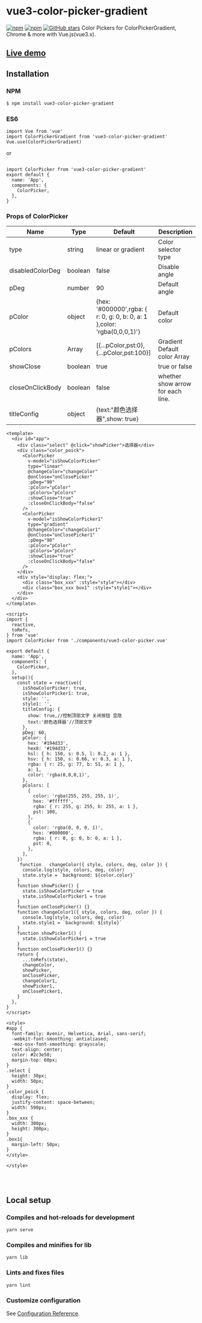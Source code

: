 # vue3-color-picker-gradient

[![npm](https://img.shields.io/npm/v/vue3-color-picker-gradient.svg)](https://www.npmjs.com/package/vue2-color-picker-gradient)
[![npm](https://img.shields.io/npm/dt/vue3-color-picker-gradient.svg)](https://www.npmjs.com/package/vue3-color-picker-gradient)
[![GitHub stars](https://img.shields.io/github/stars/CNLHB/vue3-color-picker-gradient.svg?style=social&label=Stars&style=for-the-badge)](https://github.com/CNLHB/vue2-color-picker-gradient/stargazers)
Color Pickers for  ColorPickerGradient, Chrome & more with Vue.js(vue3.x).

## [Live demo]()

## Installation

### NPM

```bash
$ npm install vue3-color-picker-gradient
```

### ES6

```
import Vue from 'vue'
import ColorPickerGradient from 'vue3-color-picker-gradient'
Vue.use(ColorPickerGradient)

```

or

```

import ColorPicker from 'vue3-color-picker-gradient'
export default {
  name: 'App',
  components: {
    ColorPicker,
  },
}

```

### Props of ColorPicker

| Name             | Type    | Default                                                                  | Description                       |
| ---------------- | ------- | ------------------------------------------------------------------------ | --------------------------------- |
| type             | string  | linear or gradient                                                       | Color selector type               |
| disabledColorDeg | boolean | false                                                                    | Disable angle                     |
| pDeg             | number  | 90                                                                       | Default angle                     |
| pColor           | object  | {hex: '#000000',rgba: { r: 0, g: 0, b: 0, a: 1 },color: 'rgba(0,0,0,1)'} | Default color                     |
| pColors          | Array   | [{...pColor,pst:0},{...pColor,pst:100}]                                  | Gradient Default color Array      |
| showClose        | boolean | true                                                                     | true or false                     |
| closeOnClickBody | boolean | false                                                                    | whether show arrow for each line. |
| titleConfig      | object  | {text:"颜色选择器",show: true}                                           |                                   |

```vue
<template>
  <div id="app">
    <div class="select" @click="showPicker">选择器</div>
    <div class="color_poick">
      <ColorPicker
        v-model="isShowColorPicker"
        type="linear"
        @changeColor="changeColor"
        @onClose="onClosePicker"
        :pDeg="90"
        :pColor="pColor"
        :pColors="pColors"
        :showClose="true"
        :closeOnClickBody="false"
      />
      <ColorPicker
        v-model="isShowColorPicker1"
        type="gradient"
        @changeColor="changeColor1"
        @onClose="onClosePicker1"
        :pDeg="90"
        :pColor="pColor"
        :pColors="pColors"
        :showClose="true"
        :closeOnClickBody="false"
      />
    </div>
    <div style="display: flex;">
      <div class="box_xxx" :style="style"></div>
      <div class="box_xxx box1" :style="style1"></div>
    </div>
  </div>
</template>

<script>
import {
  reactive,
  toRefs,
} from 'vue'
import ColorPicker from './components/vue3-color-picker.vue'

export default {
  name: 'App',
  components: {
    ColorPicker,
  },
  setup(){
    const state = reactive({
      isShowColorPicker: true,
      isShowColorPicker1: true,
      style: '',
      style1: '',
      titleConfig: {
        show: true,//控制顶部文字 关闭按钮 显隐
        text:'颜色选择器'//顶部文字
      },
      pDeg: 60,
      pColor: {
        hex: '#194d33',
        hex8: '#194d33',
        hsl: { h: 150, s: 0.5, l: 0.2, a: 1 },
        hsv: { h: 150, s: 0.66, v: 0.3, a: 1 },
        rgba: { r: 25, g: 77, b: 51, a: 1 },
        a: 1,
        color: 'rgba(0,0,0,1)',
      },
      pColors: [
        {
          color: 'rgba(255, 255, 255, 1)',
          hex: '#ffffff',
          rgba: { r: 255, g: 255, b: 255, a: 1 },
          pst: 100,
        },
        {
          color: 'rgba(0, 0, 0, 1)',
          hex: '#000000',
          rgba: { r: 0, g: 0, b: 0, a: 1 },
          pst: 0,
        },
      ],
    })
     function   changeColor({ style, colors, deg, color }) {
      console.log(style, colors, deg, color)
      state.style = `background: ${color.color}`
    }
    function showPicker() {
      state.isShowColorPicker = true
      state.isShowColorPicker1 = true
    }
    function onClosePicker() {}
    function changeColor1({ style, colors, deg, color }) {
      console.log(style, colors, deg, color)
      state.style1 = `background: ${style}`
    }
    function showPicker1() {
      state.isShowColorPicker1 = true
    }
    function onClosePicker1() {}
    return {
      ...toRefs(state),
      changeColor,
      showPicker,
      onClosePicker,
      changeColor1,
      showPicker1,
      onClosePicker1,
    }
  },
}
</script>

<style>
#app {
  font-family: Avenir, Helvetica, Arial, sans-serif;
  -webkit-font-smoothing: antialiased;
  -moz-osx-font-smoothing: grayscale;
  text-align: center;
  color: #2c3e50;
  margin-top: 60px;
}
.select {
  height: 30px;
  width: 50px;
}
.color_poick {
  display: flex;
  justify-content: space-between;
  width: 590px;
}
.box_xxx {
  width: 300px;
  height: 300px;
}
.box1{
  margin-left: 50px;
}
</style>

</style>




```

## Local setup

### Compiles and hot-reloads for development

```
yarn serve
```

### Compiles and minifies for lib

```
yarn lib
```

### Lints and fixes files

```
yarn lint
```

### Customize configuration

See [Configuration Reference](https://cli.vuejs.org/config/).
